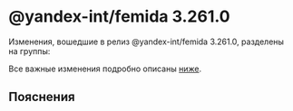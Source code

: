# @yandex-int/femida 3.261.0

<!-- ЧЕЛОВЕЧЕСКОЕ ВСТУПЛЕНИЕ -->

Изменения, вошедшие в релиз @yandex-int/femida 3.261.0, разделены на группы:

Все важные изменения подробно описаны [ниже](#Пояснения).

## Пояснения

